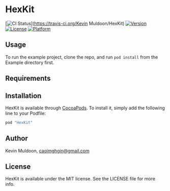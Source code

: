 # HexKit

[![CI Status](http://img.shields.io/travis/caoimghgin/HexKit.svg?style=flat)](https://travis-ci.org/Kevin Muldoon/HexKit)
[![Version](https://img.shields.io/cocoapods/v/HexKit.svg?style=flat)](http://cocoapods.org/pods/HexKit)
[![License](https://img.shields.io/cocoapods/l/HexKit.svg?style=flat)](http://cocoapods.org/pods/HexKit)
[![Platform](https://img.shields.io/cocoapods/p/HexKit.svg?style=flat)](http://cocoapods.org/pods/HexKit)

## Usage

To run the example project, clone the repo, and run `pod install` from the Example directory first.

## Requirements

## Installation

HexKit is available through [CocoaPods](http://cocoapods.org). To install
it, simply add the following line to your Podfile:

```ruby
pod "HexKit"
```

## Author

Kevin Muldoon, caoimghgin@gmail.com

## License

HexKit is available under the MIT license. See the LICENSE file for more info.
